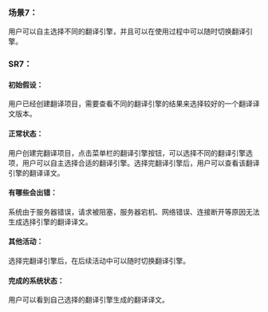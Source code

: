 ### 场景7：
用户可以自主选择不同的翻译引擎，并且可以在使用过程中可以随时切换翻译引擎。

### SR7：
#### 初始假设：  
用户已经创建翻译项目，需要查看不同的翻译引擎的结果来选择较好的一个翻译译文版本。

#### 正常状态：  
用户创建完翻译项目，点击菜单栏的翻译引擎按钮，可以选择不同的翻译引擎选项，用户可以自主选择合适的翻译引擎。选择完翻译引擎后，用户可以查看该翻译引擎的翻译译文。

#### 有哪些会出错：   
系统由于服务器错误，请求被阻塞，服务器宕机、网络错误、连接断开等原因无法生成选择引擎的翻译译文。

#### 其他活动： 
选择完翻译引擎后，在后续活动中可以随时切换翻译引擎。
#### 完成的系统状态：
用户可以看到自己选择的翻译引擎生成的翻译译文。
